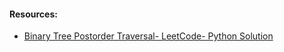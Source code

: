 #### Resources:
- [Binary Tree Postorder Traversal- LeetCode- Python Solution](https://www.youtube.com/watch?v=cXeNgWhpPQk)
